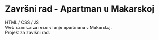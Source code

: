 # Završni rad - Apartman u Makarskoj
HTML / CSS / JS<br>
Web stranica za rezerviranje apartmana u Makarskoj.<br> Projekt za završni rad.

